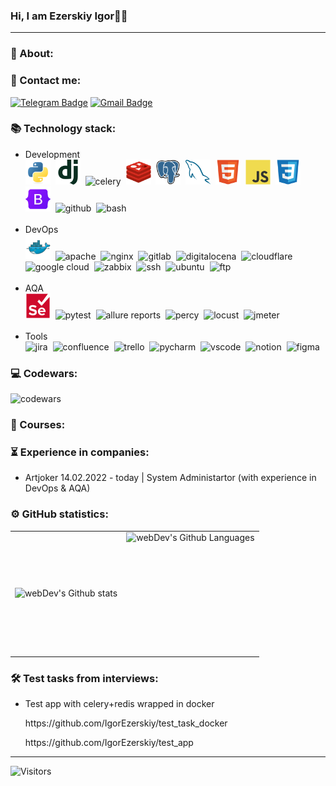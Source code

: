 ### Hi, I am Ezerskiy Igor👋😄
---
### 👨 About:
### 📨 Contact me:
[![Telegram Badge](https://img.shields.io/badge/-Igor_Ezerskiy-blue?style=flat&logo=Telegram&logoColor=white)](https://t.me/go_k3nny) [![Gmail Badge](https://img.shields.io/badge/-Gmail-red?style=flat&logo=Gmail&logoColor=white)](mailto:ezerskiyigor2000@gmail.com)
### 📚 Technology stack:
- Development
  <div>
    <img src="https://github.com/devicons/devicon/blob/master/icons/python/python-original.svg" title="python" alt="python" width="40" height="40"/>&nbsp
    <img src="https://github.com/devicons/devicon/blob/master/icons/django/django-plain.svg" title="django/django-rest" alt="django/django-rest" width="40" height="40"/>&nbsp
    <img src="https://upload.wikimedia.org/wikipedia/commons/1/19/Celery_logo.png" title="celery" alt="celery" width="40" height="40"/>&nbsp
    <img src="https://github.com/devicons/devicon/blob/master/icons/redis/redis-original.svg" title="redis" alt="redis" width="40" height="40"/>&nbsp
    <img src="https://github.com/devicons/devicon/blob/master/icons/postgresql/postgresql-original.svg" title="postgresql" alt="postgresql" width="40" height="40"/>&nbsp
    <img src="https://github.com/devicons/devicon/blob/master/icons/mysql/mysql-original.svg" title="mysql" alt="mysql" width="40" height="40"/>&nbsp
    <img src="https://github.com/devicons/devicon/blob/master/icons/html5/html5-original.svg" title="html" alt="html" width="40" height="40"/>&nbsp
    <img src="https://github.com/devicons/devicon/blob/master/icons/javascript/javascript-original.svg" title="js" alt="js" width="40" height="40"/>&nbsp
    <img src="https://github.com/devicons/devicon/blob/master/icons/css3/css3-original.svg" title="css" alt="css" width="40" height="40"/>&nbsp
    <img src="https://github.com/devicons/devicon/blob/master/icons/bootstrap/bootstrap-original.svg" title="bootstrap" alt="bootstrap" width="40" height="40"/>&nbsp
    <img src="https://github.com/IgorEzerskiy/devicon/blob/master/icons/github/github-original.svg" title="github" alt="github" width="40" height="40"/>&nbsp
    <img src="https://github.com/IgorEzerskiy/devicon/blob/master/icons/bash/bash-plain.svg" title="bash" alt="bash" width="40" height="40"/>&nbsp
  </div>
  <br>
- DevOps
  <div>
    <img src="https://github.com/devicons/devicon/blob/master/icons/docker/docker-original.svg" title="docker" alt="docker" width="40" height="40"/>&nbsp
    <img src="https://github.com/IgorEzerskiy/devicon/blob/master/icons/apache/apache-original.svg" title="apache" alt="apache" width="40" height="40"/>&nbsp
    <img src="https://github.com/IgorEzerskiy/devicon/blob/master/icons/nginx/nginx-original.svg" title="nginx" alt="nginx" width="40" height="40"/>&nbsp
    <img src="https://github.com/IgorEzerskiy/devicon/blob/master/icons/gitlab/gitlab-original.svg" title="gitlab" alt="gitlab" width="40" height="40"/>&nbsp
    <img src="https://github.com/IgorEzerskiy/devicon/blob/master/icons/digitalocean/digitalocean-original.svg" title="digitalocena" alt="digitalocena" width="40" height="40"/>&nbsp
    <img src="https://upload.wikimedia.org/wikipedia/commons/thumb/9/94/Cloudflare_Logo.png/480px-Cloudflare_Logo.png" title="cloudflare" alt="cloudflare" width="40" height="40"/>&nbsp
    <img src="https://github.com/IgorEzerskiy/devicon/blob/master/icons/googlecloud/googlecloud-original.svg" title="google cloud" alt="google cloud" width="40" height="40"/>&nbsp
    <img src="https://upload.wikimedia.org/wikipedia/commons/thumb/5/5d/Zabbix_logo_square.svg/2500px-Zabbix_logo_square.svg.png" title="zabbix" alt="zabbix" width="40" height="40"/>&nbsp
    <img src="https://upload.wikimedia.org/wikipedia/commons/0/00/Unofficial_SSH_Logo.svg" title="ssh" alt="ssh" width="40" height="40"/>&nbsp
    <img src="https://github.com/IgorEzerskiy/devicon/blob/master/icons/ubuntu/ubuntu-plain.svg" title="ubuntu" alt="ubuntu" width="40" height="40"/>&nbsp
    <img src="https://upload.wikimedia.org/wikipedia/commons/thumb/a/a2/FTP_LOGO.png/1200px-FTP_LOGO.png" title="ftp" alt="ftp" width="40" height="40"/>&nbsp
  </div>
  <br>
- AQA
  <div>
    <img src="https://github.com/devicons/devicon/blob/master/icons/selenium/selenium-original.svg" title="selenium" alt="selenium" width="40" height="40"/>&nbsp
    <img src="https://github.com/IgorEzerskiy/devicon/blob/master/icons/pytest/pytest-original.svg" title="pytest" alt="pytest" width="40" height="40"/>&nbsp
    <img src="https://avatars.githubusercontent.com/u/5879127?s=280&v=4" title="allure reports" alt="allure reports" width="40" height="40"/>&nbsp
    <img src="https://images.crunchbase.com/image/upload/c_lpad,f_auto,q_auto:eco,dpr_1/rwgv0yumrzt6uuce9jtm" title="percy" alt="percy" width="40" height="40"/>&nbsp
    <img src="https://pbs.twimg.com/profile_images/1867636195/locust-logo-orignal_400x400.png" title="locust" alt="locust" width="40" height="40"/>&nbsp
    <img src="https://jmeter.apache.org/images/jmeter_square.svg" title="jmeter" alt="jmeter" width="40" height="40"/>&nbsp
  </div>
  <br>
- Tools
  <div>
    <img src="https://github.com/IgorEzerskiy/devicon/blob/master/icons/jira/jira-original.svg" title="jira" alt="jira" width="40" height="40"/>&nbsp
    <img src="https://github.com/IgorEzerskiy/devicon/blob/master/icons/confluence/confluence-original.svg" title="confluence" alt="confluence" width="40" height="40"/>&nbsp
    <img src="https://github.com/IgorEzerskiy/devicon/blob/master/icons/trello/trello-plain.svg" title="trello" alt="trello" width="40" height="40"/>&nbsp
    <img src="https://upload.wikimedia.org/wikipedia/commons/thumb/1/1d/PyCharm_Icon.svg/2048px-PyCharm_Icon.svg.png" title="pycharm" alt="pycharm" width="40" height="40"/>&nbsp
    <img src="https://github.com/IgorEzerskiy/devicon/blob/master/icons/vscode/vscode-original.svg" title="vscode" alt="vscode" width="40" height="40"/>&nbsp
    <img src="https://upload.wikimedia.org/wikipedia/commons/4/45/Notion_app_logo.png" title="notion" alt="notion" width="40" height="40"/>&nbsp
    <img src="https://github.com/IgorEzerskiy/devicon/blob/master/icons/figma/figma-original.svg" title="figma" alt="figma" width="40" height="40"/>&nbsp
  </div>
### 💻 Codewars:

![codewars](https://www.codewars.com/users/IgorEzerskiy/badges/large)

### 📖 Courses:
### ⏳ Experience in companies:
- Artjoker 14.02.2022 - today | System Administartor (with experience in DevOps & AQA)

### ⚙️ GitHub statistics:

<table>
  <tr>
    <td>
      <img align="left" src="http://github-readme-streak-stats.herokuapp.com?user=IgorEzerskiy&theme=dark&background=000000" alt="webDev's Github stats" />
    </td>
    <td>
      <img height="195px" align="right" alt="webDev's Github Languages" src="https://github-readme-stats-sigma-five.vercel.app/api/top-langs/?username=IgorEzerskiy&layout=compact&theme=vision-friendly-dark" />
    </td>
  </tr>
</table>

### 🛠 Test tasks from interviews:
  - Test app with celery+redis wrapped in docker<br>
    <p>https://github.com/IgorEzerskiy/test_task_docker</p>
    <p></p>https://github.com/IgorEzerskiy/test_app</p>
---
![Visitors](https://api.visitorbadge.io/api/visitors?path=IgorEzerskiy&countColor=%2337d67a&style=flat)
